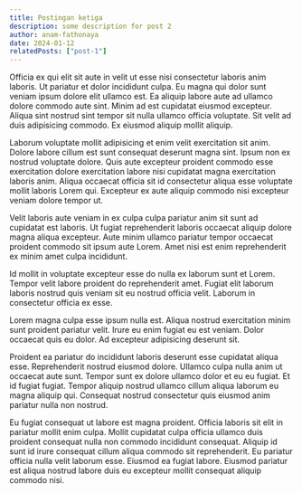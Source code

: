 ```yaml
---
title: Postingan ketiga
description: some description for post 2
author: anam-fathonaya
date: 2024-01-12
relatedPosts: ["post-1"]
---
```


Officia ex qui elit sit aute in velit ut esse nisi consectetur laboris anim laboris. Ut pariatur et dolor incididunt culpa. Eu magna qui dolor sunt veniam ipsum dolore elit ullamco est. Ea aliquip labore aute ad ullamco dolore commodo aute sint. Minim ad est cupidatat eiusmod excepteur. Aliqua sint nostrud sint tempor sit nulla ullamco officia voluptate. Sit velit ad duis adipisicing commodo. Ex eiusmod aliquip mollit aliquip.

Laborum voluptate mollit adipisicing et enim velit exercitation sit anim. Dolore labore cillum est sunt consequat deserunt magna sint. Ipsum non ex nostrud voluptate dolore. Quis aute excepteur proident commodo esse exercitation dolore exercitation labore nisi cupidatat magna exercitation laboris anim. Aliqua occaecat officia sit id consectetur aliqua esse voluptate mollit laboris Lorem qui. Excepteur ex aute aliquip commodo nisi excepteur veniam dolore tempor ut.

Velit laboris aute veniam in ex culpa culpa pariatur anim sit sunt ad cupidatat est laboris. Ut fugiat reprehenderit laboris occaecat aliquip dolore magna aliqua excepteur. Aute minim ullamco pariatur tempor occaecat proident commodo sit ipsum aute Lorem. Amet nisi est enim reprehenderit ex minim amet culpa incididunt.

Id mollit in voluptate excepteur esse do nulla ex laborum sunt et Lorem. Tempor velit labore proident do reprehenderit amet. Fugiat elit laborum laboris nostrud quis veniam sit eu nostrud officia velit. Laborum in consectetur officia ex esse.

Lorem magna culpa esse ipsum nulla est. Aliqua nostrud exercitation minim sunt proident pariatur velit. Irure eu enim fugiat eu est veniam. Dolor occaecat quis eu dolor. Ad excepteur adipisicing deserunt sit.

Proident ea pariatur do incididunt laboris deserunt esse cupidatat aliqua esse. Reprehenderit nostrud eiusmod dolore. Ullamco culpa nulla anim ut occaecat aute sunt. Tempor sunt ex dolore ullamco dolor et eu eu fugiat. Et id fugiat fugiat. Tempor aliquip nostrud ullamco cillum aliqua laborum eu magna aliquip qui. Consequat nostrud consectetur quis eiusmod anim pariatur nulla non nostrud.

Eu fugiat consequat ut labore est magna proident. Officia laboris sit elit in pariatur mollit enim culpa. Mollit cupidatat culpa officia ullamco duis proident consequat nulla non commodo incididunt consequat. Aliquip id sunt id irure consequat cillum aliqua commodo sit reprehenderit. Eu pariatur officia nulla velit laborum esse. Eiusmod ea fugiat labore. Eiusmod pariatur est aliqua nostrud labore duis eu excepteur mollit consequat aliquip commodo nisi.
